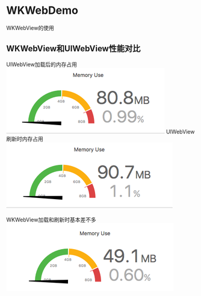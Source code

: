 # WKWebDemo
WKWebView的使用

## WKWebView和UIWebView性能对比
 UIWebView加载后的内存占用</br>
 ![img](https://github.com/zhuzhuxingtianxia/WKWebDemo/blob/master/web.png)
 UIWebView刷新时内存占用</br>
![img](https://github.com/zhuzhuxingtianxia/WKWebDemo/blob/master/mjweb.png)

WKWebView加载和刷新时基本差不多</br>
![img](https://github.com/zhuzhuxingtianxia/WKWebDemo/blob/master/wk.png)
